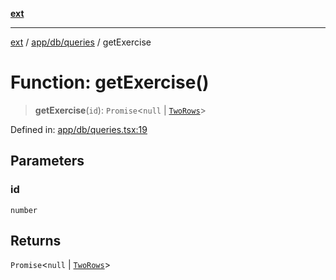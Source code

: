 [**ext**](../../../../README.md)

***

[ext](../../../../README.md) / [app/db/queries](../README.md) / getExercise

# Function: getExercise()

> **getExercise**(`id`): `Promise`\<`null` \| [`TwoRows`](../../../../interfaces/interfaces/interfaces/TwoRows.md)\>

Defined in: [app/db/queries.tsx:19](https://github.com/Dion-Krasniqi/workout-tracker/blob/d35cdad79815d530f1000c93f7ff12a99e28154b/Ext/app/db/queries.tsx#L19)

## Parameters

### id

`number`

## Returns

`Promise`\<`null` \| [`TwoRows`](../../../../interfaces/interfaces/interfaces/TwoRows.md)\>
